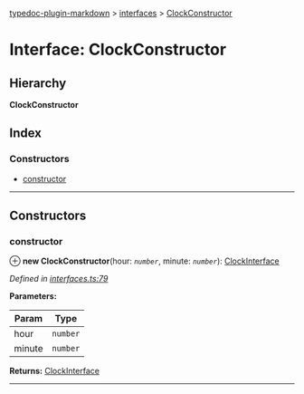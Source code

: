 [typedoc-plugin-markdown](../README.md) > [interfaces](../modules/interfaces.md) > [ClockConstructor](../interfaces/interfaces.clockconstructor.md)

# Interface: ClockConstructor

## Hierarchy

**ClockConstructor**

## Index

### Constructors

* [constructor](interfaces.clockconstructor.md#markdown-header-constructor)

---

## Constructors

###  constructor

⊕ **new ClockConstructor**(hour: *`number`*, minute: *`number`*): [ClockInterface](interfaces.clockinterface.md)

*Defined in [interfaces.ts:79](https://bitbucket.org/owner/repository_name/src/master/src/interfaces.ts?fileviewer&amp;#x3D;file-view-default#interfaces.ts-79)*

**Parameters:**

| Param | Type |
| ------ | ------ |
| hour | `number` | 
| minute | `number` | 

**Returns:** [ClockInterface](interfaces.clockinterface.md)

___

